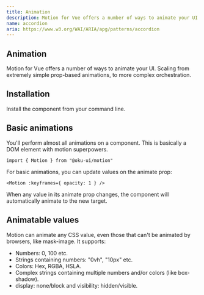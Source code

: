```yaml
---
title: Animation
description: Motion for Vue offers a number of ways to animate your UI. Scaling from extremely simple prop-based animations, to more complex orchestration.
name: accordion
aria: https://www.w3.org/WAI/ARIA/apg/patterns/accordion
---
```


## Animation

<Description>
Motion for Vue offers a number of ways to animate your UI. Scaling from extremely simple prop-based animations, to more complex orchestration.
</Description>

## Installation

Install the component from your command line.

<InstallationTabs value="@oku-ui/motion" />

## Basic animations
You'll perform almost all animations on a <motion /> component. This is basically a DOM element with motion superpowers.

```vue
import { Motion } from "@oku-ui/motion"
```

For basic animations, you can update values on the animate prop:

```vue
<Motion :keyframes={ opacity: 1 } />
```
When any value in its animate prop changes, the component will automatically animate to the new target.

<ComponentPreview name="BasicAnimations" />

## Animatable values
Motion can animate any CSS value, even those that can't be animated by browsers, like mask-image. It supports:

- Numbers: 0, 100 etc.
- Strings containing numbers: "0vh", "10px" etc.
- Colors: Hex, RGBA, HSLA.
- Complex strings containing multiple numbers and/or colors (like box-shadow).
- display: none/block and visibility: hidden/visible.

<!-- <Highlights
  :features="[
    'Full keyboard navigation.',
    'Supports horizontal/vertical orientation.',
    'Supports Right to Left direction.',
    'Can expand one or multiple items.',
    'Can be controlled or uncontrolled.'
  ]"
/> -->
